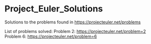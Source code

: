 Project_Euler_Solutions
=======================

Solutions to the problems found in https://projecteuler.net/problems

List of problems solved: 
Problem 2: https://projecteuler.net/problem=2
Problem 6: https://projecteuler.net/problem=6
